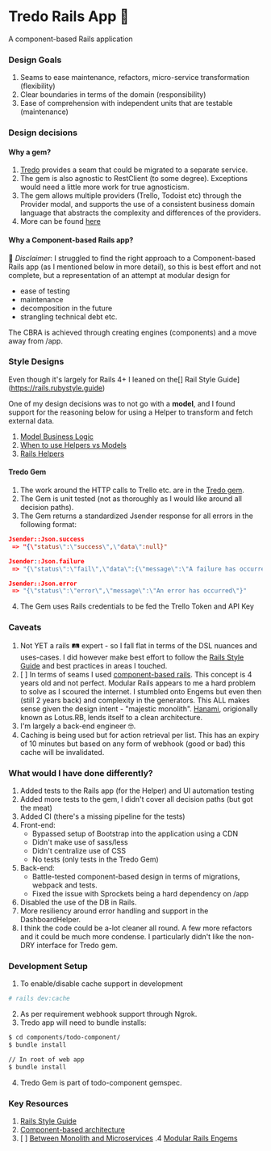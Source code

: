 # Tredo Rails App 🥷

A component-based Rails application

### Design Goals

1. Seams to ease maintenance, refactors, micro-service transformation (flexibility)
2. Clear boundaries in terms of the domain (responsibility)
3. Ease of comprehension with independent units that are testable (maintenance)

### Design decisions

#### Why a gem?

1. [Tredo](https://rubygems.org/gems/tredo) provides a seam that could be migrated to a separate service.
2. The gem is also agnostic to RestClient (to some degree). Exceptions would need a little more work for true agnosticism.
3. The gem allows multiple providers (Trello, Todoist etc) through the Provider modal, and supports the use of a consistent business domain language that abstracts the complexity and differences of the providers.
4. More can be found [here](https://github.com/daneb/tredo)

#### Why a Component-based Rails app?

🧨 _Disclaimer_: I struggled to find the right approach to a Component-based Rails app (as I mentioned below in more detail), so this is best effort and not complete, but a representation of an attempt at modular design for

- ease of testing
- maintenance
- decomposition in the future
- strangling technical debt etc.

The CBRA is achieved through creating engines (components) and a move away from /app.

### Style Designs

Even though it's largely for Rails 4+ I leaned on the[] Rail Style Guide](https://rails.rubystyle.guide)

One of my design decisions was to not go with a **model**, and I found support for the reasoning below for using a Helper to transform and fetch external data.

1. [Model Business Logic](https://rails.rubystyle.guide/#models)
2. [When to use Helpers vs Models](https://geek-qa.imtqy.com/questions/206211/index.html)
3. [Rails Helpers](https://www.rubyguides.com/2020/01/)

#### Tredo Gem

1. The work around the HTTP calls to Trello etc. are in the [Tredo gem](https://rubygems.org/gems/tredo).
2. The Gem is unit tested (not as thoroughly as I would like around all decision paths).
3. The Gem returns a standardized Jsender response for all errors in the following format:

```json
Jsender::Json.success
 => "{\"status\":\"success\",\"data\":null}"

Jsender::Json.failure
 => "{\"status\":\"fail\",\"data\":{\"message\":\"A failure has occurred\"}}"

Jsender::Json.error
 => "{\"status\":\"error\",\"message\":\"An error has occurred\"}"
```

4. The Gem uses Rails credentials to be fed the Trello Token and API Key

### Caveats

1. Not YET a rails 🛤 expert - so I fall flat in terms of the DSL nuances and uses-cases. I did however make best effort to follow the [Rails Style Guide](https://rails.rubystyle.guide/) and best practices in areas I touched.
2. [ ] In terms of seams I used [component-based rails](https://cbra.info). This concept is 4 years old and not perfect. Modular Rails appears to me a hard problem to solve as I scoured the internet. I stumbled onto Engems but even then (still 2 years back) and complexity in the generators. This ALL makes sense given the design intent - "majestic monolith". [Hanami](https://guides.hanamirb.org/v1.3/architecture/overview/), origionally known as Lotus.RB, lends itself to a clean architecture.
3. I'm largely a back-end engineer 🤓.
4. Caching is being used but for action retrieval per list. This has an expiry of 10 minutes but based on any form of webhook (good or bad) this cache will be invalidated.

### What would I have done differently?

1. Added tests to the Rails app (for the Helper) and UI automation testing
2. Added more tests to the gem, I didn't cover all decision paths (but got the meat)
3. Added CI (there's a missing pipeline for the tests)
4. Front-end:
   - Bypassed setup of Bootstrap into the application using a CDN
   - Didn't make use of sass/less
   - Didn't centralize use of CSS
   - No tests (only tests in the Tredo Gem)
5. Back-end:
   - Battle-tested component-based design in terms of migrations, webpack and tests.
   - Fixed the issue with Sprockets being a hard dependency on /app
6. Disabled the use of the DB in Rails.
7. More resiliency around error handling and support in the DashboardHelper.
8. I think the code could be a-lot cleaner all round. A few more refactors and it could be much more condense. I particularly didn't like the non-DRY interface for Tredo gem.

### Development Setup

1. To enable/disable cache support in development

```sh
# rails dev:cache
```

2. As per requirement webhook support through Ngrok.
3. Tredo app will need to bundle installs:

```sh
$ cd components/todo-component/
$ bundle install

// In root of web app
$ bundle install
```

4. Tredo Gem is part of todo-component gemspec.

### Key Resources

1. [Rails Style Guide](https://rails.rubystyle.guide/)
2. [Component-based architecture](https://cbra.info/)
3. [ ] [Between Monolith and Microservices](https://noti.st/palkan/VWPOSd/between-monoliths-and-microservices)
       .4 [Modular Rails Engems](https://github.com/palkan/engems)
